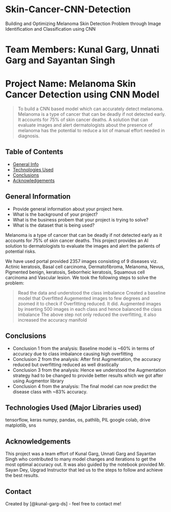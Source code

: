# Skin-Cancer-CNN-Detection
Building and Optimizing Melanoma Skin Detection Problem through Image Identification and Classification using CNN

# Team Members: Kunal Garg, Unnati Garg and Sayantan Singh

# Project Name: Melanoma Skin Cancer Detection using CNN Model
> To build a CNN based model which can accurately detect melanoma. Melanoma is a type of cancer that can be deadly if not detected early. It accounts for 75% of skin cancer deaths. A solution that can evaluate images and alert dermatologists about the presence of melanoma has the potential to reduce a lot of manual effort needed in diagnosis.


## Table of Contents
* [General Info](#general-information)
* [Technologies Used](#technologies-used)
* [Conclusions](#conclusions)
* [Acknowledgements](#acknowledgements)

<!-- You can include any other section that is pertinent to your problem -->

## General Information
- Provide general information about your project here.
- What is the background of your project?
- What is the business probem that your project is trying to solve?
- What is the dataset that is being used?

Melanoma is a type of cancer that can be deadly if not detected early as it accounts for 75% of skin cancer deaths. This project provides an AI solution to dermatologists to evaluate the images and alert the patients of potential risks.

We have used portal provided 2357 images consisting of 9 diseases viz. Actinic keratosis, Basal cell carcinoma, Dermatofibroma, Melanoma, Nevus, Pigmented benign, keratosis, Seborrheic keratosis, Squamous cell carcinoma and Vascular lesion. We took the following steps to solve the problem:
> Read the data and understood the class imbalance
> Created a baseline model that Overfitted
> Augemented images to few degrees and zoomed it to check if Overfitting reduced. It did.
> Augmented images by inserting 500 images in each class and hence balanced the class imbalance
> The above step not only reduced the overfitting, it also increased the accuracy manifold

<!-- You don't have to answer all the questions - just the ones relevant to your project. -->

## Conclusions
- Conclusion 1 from the analysis: Baseline model is ~60% in terms of accuracy due to class imbalance causing high overfitting
- Conclusion 2 from the analysis: After first Augmentation, the accuracy reduced but overfitting reduced as well drastically 
- Conclusion 3 from the analysis: Hence we understood the Augmentation strategy had to be changed to provide better results which we got after using Augmentor library
- Conclusion 4 from the analysis: The final model can now predict the disease class with ~83% accuracy.

<!-- You don't have to answer all the questions - just the ones relevant to your project. -->


## Technologies Used (Major Libraries used)
tensorflow, keras
numpy, pandas,
os, pathlib, PIL
google colab, drive
matplotlib, sns
<!-- As the libraries versions keep on changing, it is recommended to mention the version of library used in this project -->

## Acknowledgements
This project was a team effort of Kunal Garg, Unnati Garg and Sayantan Singh who contributed to many model changes and iterations to get the most optimal accuracy out. It was also guided by the notebook provided Mr. Sayan Dey, Upgrad Instructor that led us to the steps to follow and achieve the best results.

## Contact
Created by [@kunal-garg-ds] - feel free to contact me!


<!-- Optional -->
<!-- ## License -->
<!-- This project is open source and available under the [... License](). -->

<!-- You don't have to include all sections - just the one's relevant to your project -->
